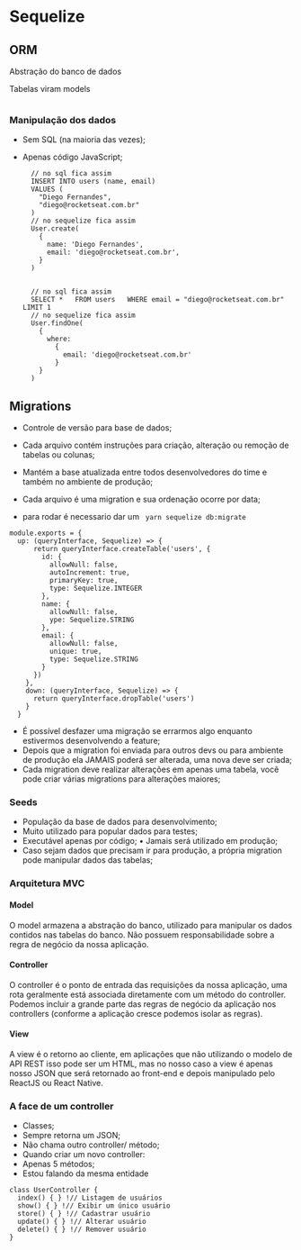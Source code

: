 # Sequelize
## ORM
  <p>Abstração do banco de dados</p>
  <p>Tabelas viram models</p>
  <img src=""/>

  ### Manipulação dos dados 
  - Sem SQL (na maioria das vezes); 
  - Apenas código JavaScript;
    
    ```
      // no sql fica assim 
      INSERT INTO users (name, email)       
      VALUES (       
        "Diego Fernandes",        
        "diego@rocketseat.com.br"     
      )
      // no sequelize fica assim 
      User.create(
        {   
          name: 'Diego Fernandes',   
          email: 'diego@rocketseat.com.br', 
        }
      )


      // no sql fica assim 
      SELECT *   FROM users   WHERE email = "diego@rocketseat.com.br"  LIMIT 1
      // no sequelize fica assim 
      User.findOne(
        {   
          where: 
            {     
              email: 'diego@rocketseat.com.br'   
            } 
        }
      )
      ```

## Migrations 
- Controle de versão para base de dados; 
- Cada arquivo contém instruções para criação, alteração ou remoção de tabelas ou colunas;
- Mantém a base atualizada entre todos desenvolvedores do time e também no ambiente de produção; 
- Cada arquivo é uma migration e sua ordenação ocorre por data;

- para rodar é necessario dar um  ``` yarn sequelize db:migrate```


```
module.exports = { 
  up: (queryInterface, Sequelize) => {     
      return queryInterface.createTable('users', {       
        id: {         
          allowNull: false,         
          autoIncrement: true,         
          primaryKey: true,         
          type: Sequelize.INTEGER       
        },       
        name: {         
          allowNull: false,         
          ype: Sequelize.STRING       
        },       
        email: {         
          allowNull: false,         
          unique: true,         
          type: Sequelize.STRING       
        }    
      })  
    }, 
    down: (queryInterface, Sequelize) => {     
      return queryInterface.dropTable('users')   
    } 
  }
```

-  É possível desfazer uma migração se errarmos algo enquanto estivermos desenvolvendo a feature; 
- Depois que a migration foi enviada para outros devs ou para ambiente de produção ela JAMAIS poderá ser alterada, uma nova deve ser criada; 
- Cada migration deve realizar alterações em apenas uma tabela, você pode criar várias migrations para alterações maiores;

### Seeds 
- População da base de dados para desenvolvimento; 
- Muito utilizado para popular dados para testes; 
- Executável apenas por código; • Jamais será utilizado em produção; 
- Caso sejam dados que precisam ir para produção, a própria migration pode manipular dados das tabelas;


### Arquitetura MVC
#### Model  
  <p>O model armazena a abstração do banco, utilizado para manipular os dados contidos nas tabelas do banco. Não possuem responsabilidade sobre a regra de negócio da nossa aplicação.</p>

#### Controller
  <p>O controller é o ponto de entrada das requisições da nossa aplicação, uma rota geralmente está  associada diretamente com um método do controller. Podemos incluir a grande parte das regras de negócio da aplicação nos controllers (conforme a aplicação cresce podemos isolar as regras).</p>

#### View
  <p>A view é o retorno ao cliente, em aplicações que não utilizando o modelo de API REST isso pode ser um HTML, mas no nosso caso a view é apenas nosso JSON que será retornado ao front-end e depois manipulado pelo ReactJS ou React Native. </p>

### A face de um controller
  - Classes; 
  - Sempre retorna um JSON; 
  - Não chama outro controller/ método; 
  - Quando criar um novo controller: 
  - Apenas 5 métodos; 
  - Estou falando da mesma entidade

```
class UserController { 
  index() { } !// Listagem de usuários 
  show() { } !// Exibir um único usuário 
  store() { } !// Cadastrar usuário 
  update() { } !// Alterar usuário 
  delete() { } !// Remover usuário 
}
```